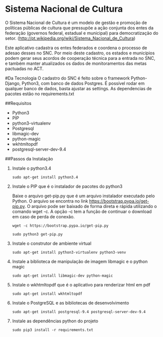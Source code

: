 # Sistema Nacional de Cultura
O Sistema Nacional de Cultura é um modelo de gestão e promoção de políticas públicas de cultura que pressupõe a ação conjunta dos entes da federação (governos federal, estadual e municipal) para democratização do setor. (http://pt.wikipedia.org/wiki/Sistema_Nacional_de_Cultura)

Este aplicativo cadastra os entes federados e coordena o processo de adesao desses no SNC. Por meio deste cadastro, os estados e municípios podem gerar seus acordos de cooperação técnica para a entrada no SNC, e também manter atualizados os dados de monitoramentos das metas pactuadas no ACT.

#Da Tecnologia
O cadastro do SNC é feito sobre o framework Python-Django, Python3, com banco de dados Postgres. É possível rodar em qualquer banco de dados, basta ajustar as settings.
As dependencias de pacotes estão no requirements.txt


##Requisitos

* Python3
* PIP
* python3-virtualenv
* Postgresql
* libmagic-dev
* python-magic
* wkhtmltopdf
* postgresql-server-dev-9.4

##Passos da Instalação

1. Instale o python3.4
    ```
    sudo apt-get install python3.4
    ```

2. Instale o PIP que é o instalador de pacotes do python3

    Baixe o arquivo get-pip.py que é um arquivo instalador executado pelo Python. O arquivo se encontra no link https://bootstrap.pypa.io/get-pip.py. 
O arquivo pode ser baixado de forma direta e rápida utilizando o comando wget -c. A opção -c tem a função de continuar o download em caso de perda de conexão.

    ```
    wget -c https://bootstrap.pypa.io/get-pip.py

    sudo python3 get-pip.py
    ```

3. Instale o construtor de ambiente virtual
    ```
    sudo apt-get install python3-virtualenv python3-venv
    ```

4. Instale a biblioteca de manipulação de imagem libmagic e o python magic
    ```
    sudo apt-get install libmagic-dev python-magic
    ```

5. Instale o wkhtmltopdf que é o aplicativo para renderizar html em pdf 
    ```
    sudo apt-get install wkhtmltopdf
    ```

6. Instale o PostgreSQL e as bibliotecas de desenvolvimento
    ```
    sudo apt-get install postgresql-9.4 postgresql-server-dev-9.4
 
    ```    

7. Instale as dependências python do projeto
    ```
    sudo pip3 install -r requirements.txt

    ```

